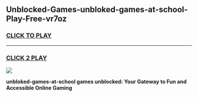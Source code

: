 
## Unblocked-Games-unbloked-games-at-school-Play-Free-vr7oz
<h3>
<a href="https://premium76.site?title=unbloked-games-at-school&ref=22A">CLICK TO PLAY</a></h3>
<hr>

<h3>
<a href="https://premium76.site?title=unbloked-games-at-school&ref=22A">CLICK 2 PLAY</a>
  
</h3>

<a href="https://premium76.site?title=unbloked-games-at-school&ref=22A"><img src="https://clearcache.store/games.png"></a>


**unbloked-games-at-school games unblocked: Your Gateway to Fun and Accessible Online Gaming**
